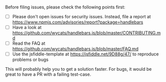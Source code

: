 Before filing issues, please check the following points first:

- [ ] Please don't open issues for security issues. Instead, file a report at https://www.npmjs.com/advisories/report?package=handlebars
- [ ] Have a look at https://github.com/wycats/handlebars.js/blob/master/CONTRIBUTING.md
- [ ] Read the FAQ at https://github.com/wycats/handlebars.js/blob/master/FAQ.md
- [ ] Use the jsfiddle-template at https://jsfiddle.net/9D88g/47/ to reproduce problems or bugs

This will probably help you to get a solution faster. 
For bugs, it would be great to have a PR with a failing test-case.


